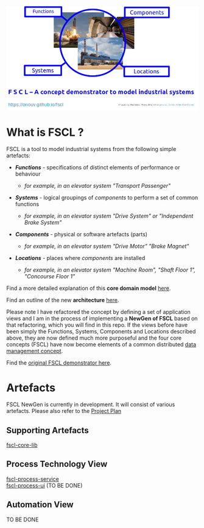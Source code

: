 ![](github/pics/master-logo.png)


# What is FSCL ?
FSCL is a tool to model industrial systems from the following simple artefacts:

* ***Functions*** - specifications of distinct elements of performance or behaviour
  * *for example, in an elevator system "Transport Passenger"*

* ***Systems***     - logical groupings of *components* to perform a set of common functions
  * *for example, in an elevator system "Drive System" or "Independent Brake System"*

* ***Components***  - physical or software artefacts (parts)
  * *for example, in an elevator system "Drive Motor" "Brake Magnet"*

* ***Locations***   - places where *components* are installed
  * *for example, in an elevator system "Machine Room", "Shaft Floor 1", "Concourse Floor 1"*  
    
  
Find a more detailed explanation of this **core domain model** [here](doc/fscl/Core%20Domain%20Model.md).

Find an outline of the new **architecture** [here](doc/fscl/Architecture.md).


Please note I have refactored the concept by defining a set of application views and I am in the process of implementing a **NewGen of FSCL** based on that refactoring, which you will find in this repo. If the views before have been simply the Functions, Systems, Components and Locations described above, they are now defined much more purposeful and the four core concepts (FSCL) have now become elements of a common distributed [data management concept](doc/fscl/Data%20Management%20Concept.md).  

Find the [original FSCL demonstrator here](https://github.com/onouv/fscl/tree/master).


# Artefacts

FSCL NewGen is currently in development. It will consist of various artefacts. Please also refer to the [Project Plan](doc/fscl/Project%20Plan.md)

## Supporting Artefacts
[fscl-core-lib](https://github.com/onouv/fscl-core-lib/tree/newgen)

## Process Technology View
[fscl-process-service](https://github.com/onouv/fscl-process-service)  
[fscl-process-ui]() (TO BE DONE)

## Automation View
TO BE DONE

